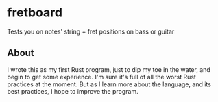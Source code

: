 # fretboard

Tests you on notes' string + fret positions on bass or guitar

## About

I wrote this as my first Rust program, just to dip my toe in the water, and begin to get some experience. I'm sure it's full of all the worst Rust practices at the moment. But as I learn more about the language, and its best practices, I hope to improve the program.

